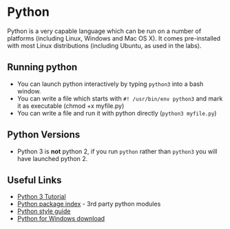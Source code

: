 # Python
Python is a very capable language which can be run on a number of platforms (including Linux, Windows and Mac OS X).
It comes pre-installed with most Linux distributions (including Ubuntu, as used in the labs).

## Running python
* You can launch python interactively by typing ```python3``` into a bash window.
* You can write a file which starts with ```#! /usr/bin/env python3``` and mark it as executable (chmod +x myfile.py)
* You can write a file and run it with python directly (```python3 myfile.py```)

## Python Versions
* Python 3 is **not** python 2, if you run  ```python``` rather than ```python3``` you will have launched python 2.

## Useful Links
* [Python 3 Tutorial](https://docs.python.org/3/tutorial/)
* [Python package index](https://pypi.python.org/pypi) - 3rd party python modules
* [Python style guide](https://www.python.org/dev/peps/pep-0008/)
* [Python for Windows download](https://www.python.org/downloads/release/python-352/)
